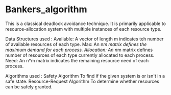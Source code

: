 # Bankers_algorithm
This is a classical deadlock avoidance technique. It is primarily applicable to resource-allocation system with multiple instances of each resource type. 

Data Structures used :
Available: A vector of length m indicates teh number of available resources of each type. 
Max: An n*m matrix defines the maximum demand for each process.
Allocation: An n*m matrix defines number of resources of each type currently allocated to each process. 
Need: An n*m matrix indicates the remaining resource need of each process.

Algorithms used :
Safety Algorithm
To find if the given system is or isn't in a safe state.
Resource-Request Algorithm
To determine whether resources can be safely granted.
